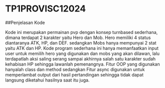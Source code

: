 # TP1PROVISC12024

##Penjelasan Kode

Kode ini merupakan permainan pvp dengan konsep turnbased sederhana, dimana terdapat 2 karakter yaitu Hero dan Mob. Hero memiliki 4 status diantaranya ATK, HP, dan DEF. sedangkan Mobs hanya mempunyai 2 stat yaitu ATK dan HP. Kode program sederhana ini hanya memanfaatkan input user untuk memilih hero yang digunakan dan mobs yang akan dilawan, lalu terdapatlah aksi saling serang sampai akhirnya salah satu karakter sudah kehabisan HP sehingga lawanlah pemenangnya. Fitur OOP yang digunakan hanyalah class dan method sedangkan Fitur async digunakan untuk memperlambat output dari hasil pertandingan sehingga tidak dapat langsung diketahui hasilnya saat itu juga.
